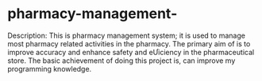 # pharmacy-management-
Description: This is pharmacy management system; it is used to  manage most pharmacy related activities in the pharmacy. The primary  aim of is to improve accuracy and enhance safety and eƯiciency in the pharmaceutical store. The basic achievement of doing this project is,  can improve my programming knowledge. 
